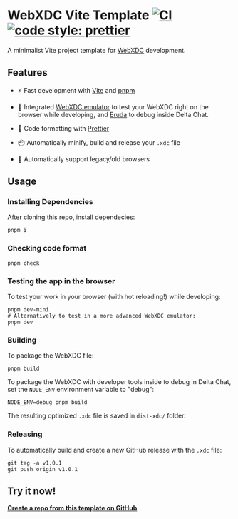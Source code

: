 # WebXDC Vite Template [![CI](https://github.com/webxdc/webxdc-vite/actions/workflows/ci.yml/badge.svg)](https://github.com/webxdc/webxdc-vite/actions/workflows/ci.yml) [![code style: prettier](https://img.shields.io/badge/code_style-prettier-ff69b4.svg?style=flat-square)](https://github.com/prettier/prettier)

A minimalist Vite project template for [WebXDC](https://webxdc.org) development.

## Features

- ⚡️ Fast development with [Vite](https://github.com/vitejs/vite) and [pnpm](https://pnpm.js.org/)

- 📱 Integrated [WebXDC emulator](https://github.com/webxdc/webxdc-dev) to test your WebXDC right on the browser while developing,
  and [Eruda](https://github.com/liriliri/eruda) to debug inside Delta Chat.

- 📝 Code formatting with [Prettier](https://github.com/prettier/prettier)

- 📦 Automatically minify, build and release your `.xdc` file

- 🦕 Automatically support legacy/old browsers

## Usage

### Installing Dependencies

After cloning this repo, install dependecies:

```
pnpm i
```

### Checking code format

```
pnpm check
```

### Testing the app in the browser

To test your work in your browser (with hot reloading!) while developing:

```
pnpm dev-mini
# Alternatively to test in a more advanced WebXDC emulator:
pnpm dev
```

### Building

To package the WebXDC file:

```
pnpm build
```

To package the WebXDC with developer tools inside to debug in Delta Chat, set the `NODE_ENV`
environment variable to "debug":

```
NODE_ENV=debug pnpm build
```

The resulting optimized `.xdc` file is saved in `dist-xdc/` folder.

### Releasing

To automatically build and create a new GitHub release with the `.xdc` file:

```
git tag -a v1.0.1
git push origin v1.0.1
```

## Try it now!

[**Create a repo from this template on GitHub**](https://github.com/webxdc/webxdc-vite/generate).

